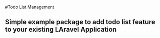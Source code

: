 #Todo List Management 

## Simple example package to add todo list feature to your existing LAravel Application
